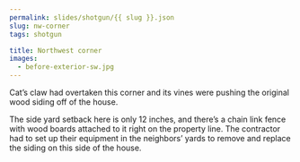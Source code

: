 ```yaml
---
permalink: slides/shotgun/{{ slug }}.json
slug: nw-corner
tags: shotgun

title: Northwest corner
images:
  - before-exterior-sw.jpg
---
```

Cat’s claw had overtaken this corner and its vines were pushing the original wood siding off of the house.

The side yard setback here is only 12 inches, and there’s a chain link fence with wood boards attached to it right on the property line. The contractor had to set up their equipment in the neighbors’ yards to remove and replace the siding on this side of the house.